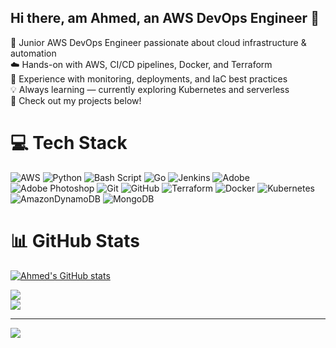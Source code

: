 <!--  Level 2: Tech input-->

## Hi there, am Ahmed, an AWS DevOps Engineer 👋

👋 Junior AWS DevOps Engineer passionate about cloud infrastructure & automation<br/>
☁️ Hands-on with AWS, CI/CD pipelines, Docker, and Terraform<br/>
🔧 Experience with monitoring, deployments, and IaC best practices<br/>
💡 Always learning — currently exploring Kubernetes and serverless<br/>
📁 Check out my projects below!

# 💻 Tech Stack
![AWS](https://img.shields.io/badge/AWS-%23FF9900.svg?style=for-the-badge&logo=amazon-aws&logoColor=white) ![Python](https://img.shields.io/badge/python-3670A0?style=for-the-badge&logo=python&logoColor=ffdd54) ![Bash Script](https://img.shields.io/badge/bash_script-%23121011.svg?style=for-the-badge&logo=gnu-bash&logoColor=white) ![Go](https://img.shields.io/badge/go-%2300ADD8.svg?style=for-the-badge&logo=go&logoColor=white) ![Jenkins](https://img.shields.io/badge/jenkins-%232C5263.svg?style=for-the-badge&logo=jenkins&logoColor=white) ![Adobe](https://img.shields.io/badge/adobe-%23FF0000.svg?style=for-the-badge&logo=adobe&logoColor=white) ![Adobe Photoshop](https://img.shields.io/badge/adobe%20photoshop-%2331A8FF.svg?style=for-the-badge&logo=adobe%20photoshop&logoColor=white) ![Git](https://img.shields.io/badge/git-%23F05033.svg?style=for-the-badge&logo=git&logoColor=white) ![GitHub](https://img.shields.io/badge/github-%23121011.svg?style=for-the-badge&logo=github&logoColor=white) ![Terraform](https://img.shields.io/badge/terraform-%235835CC.svg?style=for-the-badge&logo=terraform&logoColor=white) ![Docker](https://img.shields.io/badge/docker-%230db7ed.svg?style=for-the-badge&logo=docker&logoColor=white) ![Kubernetes](https://img.shields.io/badge/kubernetes-%23326ce5.svg?style=for-the-badge&logo=kubernetes&logoColor=white) ![AmazonDynamoDB](https://img.shields.io/badge/Amazon%20DynamoDB-4053D6?style=for-the-badge&logo=Amazon%20DynamoDB&logoColor=white) ![MongoDB](https://img.shields.io/badge/MongoDB-%234ea94b.svg?style=for-the-badge&logo=mongodb&logoColor=white)

# 📊 GitHub Stats
<!-- Github stats from https://github.com/anuraghazra/github-readme-stats-->
[![Ahmed's GitHub stats](https://github-readme-stats.vercel.app/api?username=kingswanzy2020&show_icons=true&theme=tokyonight)](https://github.com/anuraghazra/github-readme-stats)

![](https://nirzak-streak-stats.vercel.app/?user=kingswanzy2020&theme=dark&hide_border=false)<br/>
![](https://github-readme-stats.vercel.app/api/top-langs/?username=kingswanzy2020&theme=dark&hide_border=false&include_all_commits=false&count_private=false&layout=compact)

---
[![](https://visitcount.itsvg.in/api?id=kingswanzy2020&icon=0&color=0)](https://visitcount.itsvg.in)

<!-- Proudly created with GPRM ( https://gprm.itsvg.in ) -->
